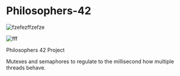 # Philosophers-42
![fzefezffzefze](https://user-images.githubusercontent.com/117649637/235378515-4e461896-eeb9-4d53-a1b8-573891d0396f.jpg)

![fff](https://user-images.githubusercontent.com/117649637/235378530-ed1c17da-ad1e-447e-9051-f373f60098e9.jpg)

Philosophers 42 Project

Mutexes and semaphores to regulate to the millisecond how multiple threads behave.
